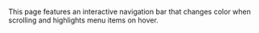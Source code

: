This page features an interactive navigation bar that changes color when scrolling and highlights menu items on hover.

